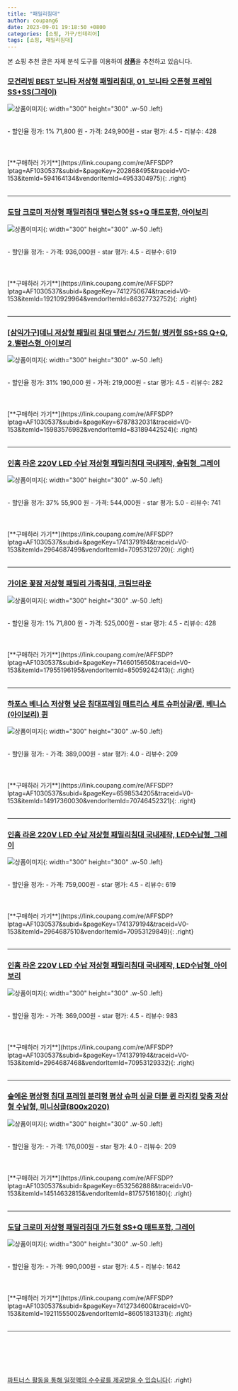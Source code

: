 ```yaml
---
title: "패밀리침대"
author: coupang6
date: 2023-09-01 19:18:50 +0800
categories: [쇼핑, 가구/인테리어]
tags: [쇼핑, 패밀리침대]
---
```


본 쇼핑 추천 글은 자체 분석 도구를 이용하여 [**상품**](https://link.coupang.com/a/bao1ui)을 추천하고 있습니다.

### [모건리빙 BEST 보니타 저상형 패밀리침대, 01_보니타 오픈형 프레임 SS+SS(그레이)](https://link.coupang.com/re/AFFSDP?lptag=AF1030537&subid=&pageKey=202868495&traceid=V0-153&itemId=594164134&vendorItemId=4953304975)

![상품이미지](https://thumbnail8.coupangcdn.com/thumbnails/remote/230x230ex/image/vendor_inventory/images/2019/03/27/18/7/81392943-e6b7-40cf-9022-5cf418416903.jpg){: width="300" height="300" .w-50 .left}


<br>
- 할인율 정가: 1%  71,800   원
- 가격: 249,900원
- star 평가: 4.5
- 리뷰수: 428
<br>
<br>
<br>
<br>
[**구매하러 가기**](https://link.coupang.com/re/AFFSDP?lptag=AF1030537&subid=&pageKey=202868495&traceid=V0-153&itemId=594164134&vendorItemId=4953304975){: .right}
<br>
<br>

---

### [도담 크로미 저상형 패밀리침대 밸런스형 SS+Q 매트포함, 아이보리](https://link.coupang.com/re/AFFSDP?lptag=AF1030537&subid=&pageKey=7412750674&traceid=V0-153&itemId=19210929964&vendorItemId=86327732752)

![상품이미지](https://thumbnail7.coupangcdn.com/thumbnails/remote/230x230ex/image/retail/images/2901908002984271-7b9aea75-62b7-4994-8627-04fff3176b0e.jpg){: width="300" height="300" .w-50 .left}


<br>
- 할인율 정가: 
- 가격: 936,000원
- star 평가: 4.5
- 리뷰수: 619
<br>
<br>
<br>
<br>
[**구매하러 가기**](https://link.coupang.com/re/AFFSDP?lptag=AF1030537&subid=&pageKey=7412750674&traceid=V0-153&itemId=19210929964&vendorItemId=86327732752){: .right}
<br>
<br>

---

### [[삼익가구]데니 저상형 패밀리 침대 밸런스/ 가드형/ 벙커형 SS+SS Q+Q, 2.밸런스형_아이보리](https://link.coupang.com/re/AFFSDP?lptag=AF1030537&subid=&pageKey=6787832031&traceid=V0-153&itemId=15983576982&vendorItemId=83189442524)

![상품이미지](https://thumbnail8.coupangcdn.com/thumbnails/remote/230x230ex/image/vendor_inventory/4b4f/5a240e8917b9c3c539cff17e3762a967d2b11993ea37a4ad3d832388e752.jpg){: width="300" height="300" .w-50 .left}


<br>
- 할인율 정가: 31%  190,000   원
- 가격: 219,000원
- star 평가: 4.5
- 리뷰수: 282
<br>
<br>
<br>
<br>
[**구매하러 가기**](https://link.coupang.com/re/AFFSDP?lptag=AF1030537&subid=&pageKey=6787832031&traceid=V0-153&itemId=15983576982&vendorItemId=83189442524){: .right}
<br>
<br>

---

### [인홈 라온 220V LED 수납 저상형 패밀리침대 국내제작, 슬림형_그레이](https://link.coupang.com/re/AFFSDP?lptag=AF1030537&subid=&pageKey=1741379194&traceid=V0-153&itemId=2964687499&vendorItemId=70953129720)

![상품이미지](https://thumbnail8.coupangcdn.com/thumbnails/remote/230x230ex/image/vendor_inventory/64a5/f0f060fbeaa07f9e8e945aa2b06d5fa7760f8fde259f7fe8f06d963abf9b.jpg){: width="300" height="300" .w-50 .left}


<br>
- 할인율 정가: 37%  55,900   원
- 가격: 544,000원
- star 평가: 5.0
- 리뷰수: 741
<br>
<br>
<br>
<br>
[**구매하러 가기**](https://link.coupang.com/re/AFFSDP?lptag=AF1030537&subid=&pageKey=1741379194&traceid=V0-153&itemId=2964687499&vendorItemId=70953129720){: .right}
<br>
<br>

---

### [가이온 꽃잠 저상형 패밀리 가족침대, 크림브라운](https://link.coupang.com/re/AFFSDP?lptag=AF1030537&subid=&pageKey=7146015650&traceid=V0-153&itemId=17955196195&vendorItemId=85059242413)

![상품이미지](https://thumbnail7.coupangcdn.com/thumbnails/remote/230x230ex/image/vendor_inventory/7147/fe0085bc628dfe285cb48eeb5908558db1373ee8ac072cc216e487c91f13.jpg){: width="300" height="300" .w-50 .left}


<br>
- 할인율 정가: 1%  71,800   원
- 가격: 525,000원
- star 평가: 4.5
- 리뷰수: 428
<br>
<br>
<br>
<br>
[**구매하러 가기**](https://link.coupang.com/re/AFFSDP?lptag=AF1030537&subid=&pageKey=7146015650&traceid=V0-153&itemId=17955196195&vendorItemId=85059242413){: .right}
<br>
<br>

---

### [하포스 베니스 저상형 낮은 침대프레임 매트리스 세트 슈퍼싱글/퀸, 베니스(아이보리) 퀸](https://link.coupang.com/re/AFFSDP?lptag=AF1030537&subid=&pageKey=6598534205&traceid=V0-153&itemId=14917360030&vendorItemId=70746452321)

![상품이미지](https://thumbnail6.coupangcdn.com/thumbnails/remote/230x230ex/image/vendor_inventory/4ced/88ad3fb12d27b0cff2879cff2c77e0d7c2abc23a5a6f8bf579b42eb41238.jpg){: width="300" height="300" .w-50 .left}


<br>
- 할인율 정가: 
- 가격: 389,000원
- star 평가: 4.0
- 리뷰수: 209
<br>
<br>
<br>
<br>
[**구매하러 가기**](https://link.coupang.com/re/AFFSDP?lptag=AF1030537&subid=&pageKey=6598534205&traceid=V0-153&itemId=14917360030&vendorItemId=70746452321){: .right}
<br>
<br>

---

### [인홈 라온 220V LED 수납 저상형 패밀리침대 국내제작, LED수납형_그레이](https://link.coupang.com/re/AFFSDP?lptag=AF1030537&subid=&pageKey=1741379194&traceid=V0-153&itemId=2964687510&vendorItemId=70953129849)

![상품이미지](https://thumbnail8.coupangcdn.com/thumbnails/remote/230x230ex/image/vendor_inventory/64a5/f0f060fbeaa07f9e8e945aa2b06d5fa7760f8fde259f7fe8f06d963abf9b.jpg){: width="300" height="300" .w-50 .left}


<br>
- 할인율 정가: 
- 가격: 759,000원
- star 평가: 4.5
- 리뷰수: 619
<br>
<br>
<br>
<br>
[**구매하러 가기**](https://link.coupang.com/re/AFFSDP?lptag=AF1030537&subid=&pageKey=1741379194&traceid=V0-153&itemId=2964687510&vendorItemId=70953129849){: .right}
<br>
<br>

---

### [인홈 라온 220V LED 수납 저상형 패밀리침대 국내제작, LED수납형_아이보리](https://link.coupang.com/re/AFFSDP?lptag=AF1030537&subid=&pageKey=1741379194&traceid=V0-153&itemId=2964687468&vendorItemId=70953129332)

![상품이미지](https://thumbnail8.coupangcdn.com/thumbnails/remote/230x230ex/image/vendor_inventory/64a5/f0f060fbeaa07f9e8e945aa2b06d5fa7760f8fde259f7fe8f06d963abf9b.jpg){: width="300" height="300" .w-50 .left}


<br>
- 할인율 정가: 
- 가격: 369,000원
- star 평가: 4.5
- 리뷰수: 983
<br>
<br>
<br>
<br>
[**구매하러 가기**](https://link.coupang.com/re/AFFSDP?lptag=AF1030537&subid=&pageKey=1741379194&traceid=V0-153&itemId=2964687468&vendorItemId=70953129332){: .right}
<br>
<br>

---

### [숲에온 평상형 침대 프레임 분리형 평상 슈퍼 싱글 더블 퀸 라지킹 맞춤 저상형 수납형, 미니싱글(800x2020)](https://link.coupang.com/re/AFFSDP?lptag=AF1030537&subid=&pageKey=6532562888&traceid=V0-153&itemId=14514632815&vendorItemId=81757516180)

![상품이미지](https://thumbnail6.coupangcdn.com/thumbnails/remote/230x230ex/image/vendor_inventory/8aab/3fb3d73f1b3d72b52e70a250ae101551899b556af6b38125fd530b881781.jpg){: width="300" height="300" .w-50 .left}


<br>
- 할인율 정가: 
- 가격: 176,000원
- star 평가: 4.0
- 리뷰수: 209
<br>
<br>
<br>
<br>
[**구매하러 가기**](https://link.coupang.com/re/AFFSDP?lptag=AF1030537&subid=&pageKey=6532562888&traceid=V0-153&itemId=14514632815&vendorItemId=81757516180){: .right}
<br>
<br>

---

### [도담 크로미 저상형 패밀리침대 가드형 SS+Q 매트포함, 그레이](https://link.coupang.com/re/AFFSDP?lptag=AF1030537&subid=&pageKey=7412734600&traceid=V0-153&itemId=19211555002&vendorItemId=86051831331)

![상품이미지](https://thumbnail7.coupangcdn.com/thumbnails/remote/230x230ex/image/retail/images/2899874743505370-458d0e7f-d32a-47dc-bd80-54dcc876d37a.jpg){: width="300" height="300" .w-50 .left}


<br>
- 할인율 정가: 
- 가격: 990,000원
- star 평가: 4.5
- 리뷰수: 1642
<br>
<br>
<br>
<br>
[**구매하러 가기**](https://link.coupang.com/re/AFFSDP?lptag=AF1030537&subid=&pageKey=7412734600&traceid=V0-153&itemId=19211555002&vendorItemId=86051831331){: .right}
<br>
<br>

---
<br><br><br><br><br> [파트너스 활동을 통해 일정액의 수수료를 제공받을 수 있습니다](https://link.coupang.com/a/bao1ui){: .right}
